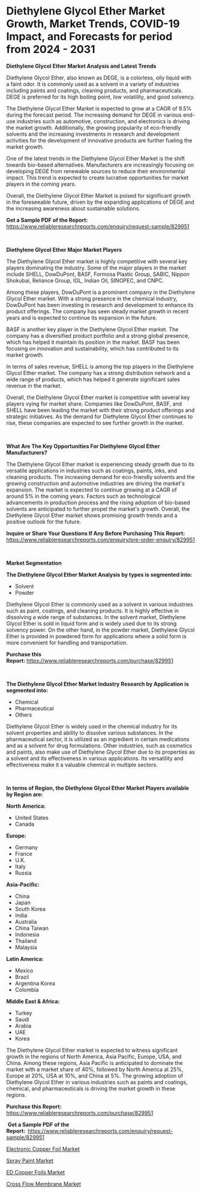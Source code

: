 <p><h1>Diethylene Glycol Ether Market Growth, Market Trends, COVID-19 Impact, and Forecasts for period from 2024 - 2031</h1></p><p><strong>Diethylene Glycol Ether Market Analysis and Latest Trends</strong></p>
<p><p>Diethylene Glycol Ether, also known as DEGE, is a colorless, oily liquid with a faint odor. It is commonly used as a solvent in a variety of industries including paints and coatings, cleaning products, and pharmaceuticals. DEGE is preferred for its high boiling point, low volatility, and good solvency.</p><p>The Diethylene Glycol Ether Market is expected to grow at a CAGR of 9.5% during the forecast period. The increasing demand for DEGE in various end-use industries such as automotive, construction, and electronics is driving the market growth. Additionally, the growing popularity of eco-friendly solvents and the increasing investments in research and development activities for the development of innovative products are further fueling the market growth.</p><p>One of the latest trends in the Diethylene Glycol Ether Market is the shift towards bio-based alternatives. Manufacturers are increasingly focusing on developing DEGE from renewable sources to reduce their environmental impact. This trend is expected to create lucrative opportunities for market players in the coming years.</p><p>Overall, the Diethylene Glycol Ether Market is poised for significant growth in the foreseeable future, driven by the expanding applications of DEGE and the increasing awareness about sustainable solutions.</p></p>
<p><strong>Get a Sample PDF of the Report:&nbsp;</strong> <a href="https://www.reliableresearchreports.com/enquiry/request-sample/829951">https://www.reliableresearchreports.com/enquiry/request-sample/829951</a></p>
<p>&nbsp;</p>
<p><strong>Diethylene Glycol Ether Major Market Players</strong></p>
<p><p>The Diethylene Glycol Ether market is highly competitive with several key players dominating the industry. Some of the major players in the market include SHELL, DowDuPont, BASF, Formosa Plastic Group, SABIC, Nippon Shokubai, Reliance Group, IGL, Indian Oil, SINOPEC, and CNPC.</p><p>Among these players, DowDuPont is a prominent company in the Diethylene Glycol Ether market. With a strong presence in the chemical industry, DowDuPont has been investing in research and development to enhance its product offerings. The company has seen steady market growth in recent years and is expected to continue its expansion in the future.</p><p>BASF is another key player in the Diethylene Glycol Ether market. The company has a diversified product portfolio and a strong global presence, which has helped it maintain its position in the market. BASF has been focusing on innovation and sustainability, which has contributed to its market growth.</p><p>In terms of sales revenue, SHELL is among the top players in the Diethylene Glycol Ether market. The company has a strong distribution network and a wide range of products, which has helped it generate significant sales revenue in the market.</p><p>Overall, the Diethylene Glycol Ether market is competitive with several key players vying for market share. Companies like DowDuPont, BASF, and SHELL have been leading the market with their strong product offerings and strategic initiatives. As the demand for Diethylene Glycol Ether continues to rise, these companies are expected to see further growth in the market.</p></p>
<p>&nbsp;</p>
<p><strong>What Are The Key Opportunities For Diethylene Glycol Ether Manufacturers?</strong></p>
<p><p>The Diethylene Glycol Ether market is experiencing steady growth due to its versatile applications in industries such as coatings, paints, inks, and cleaning products. The increasing demand for eco-friendly solvents and the growing construction and automotive industries are driving the market's expansion. The market is expected to continue growing at a CAGR of around 5% in the coming years. Factors such as technological advancements in production process and the rising adoption of bio-based solvents are anticipated to further propel the market's growth. Overall, the Diethylene Glycol Ether market shows promising growth trends and a positive outlook for the future.</p></p>
<p><strong>Inquire or Share Your Questions If Any Before Purchasing This Report:</strong> <a href="https://www.reliableresearchreports.com/enquiry/pre-order-enquiry/829951">https://www.reliableresearchreports.com/enquiry/pre-order-enquiry/829951</a></p>
<p>&nbsp;</p>
<p><strong>Market Segmentation</strong></p>
<p><strong>The Diethylene Glycol Ether Market Analysis by types is segmented into:</strong></p>
<p><ul><li>Solvent</li><li>Powder</li></ul></p>
<p><p>Diethylene Glycol Ether is commonly used as a solvent in various industries such as paint, coatings, and cleaning products. It is highly effective in dissolving a wide range of substances. In the solvent market, Diethylene Glycol Ether is sold in liquid form and is widely used due to its strong solvency power. On the other hand, in the powder market, Diethylene Glycol Ether is provided in powdered form for applications where a solid form is more convenient for handling and transportation.</p></p>
<p><strong>Purchase this Report:&nbsp;</strong><a href="https://www.reliableresearchreports.com/purchase/829951">https://www.reliableresearchreports.com/purchase/829951</a></p>
<p>&nbsp;</p>
<p><strong>The Diethylene Glycol Ether Market Industry Research by Application is segmented into:</strong></p>
<p><ul><li>Chemical</li><li>Pharmaceutical</li><li>Others</li></ul></p>
<p><p>Diethylene Glycol Ether is widely used in the chemical industry for its solvent properties and ability to dissolve various substances. In the pharmaceutical sector, it is utilized as an ingredient in certain medications and as a solvent for drug formulations. Other industries, such as cosmetics and paints, also make use of Diethylene Glycol Ether due to its properties as a solvent and its effectiveness in various applications. Its versatility and effectiveness make it a valuable chemical in multiple sectors.</p></p>
<p>&nbsp;</p>
<p><strong>In terms of Region, the Diethylene Glycol Ether Market Players available by Region are:</strong></p>
<p>
    <p> <strong> North America: </strong>
        <ul>
            <li>United States</li>
            <li>Canada</li>
        </ul>
        </p> 
    <p> <strong> Europe: </strong>
        <ul>
            <li>Germany</li>
            <li>France</li>
            <li>U.K.</li>
            <li>Italy</li>
            <li>Russia</li>
        </ul>
        </p> 
    <p> <strong> Asia-Pacific: </strong>
        <ul>
            <li>China</li>
            <li>Japan</li>
            <li>South Korea</li>
            <li>India</li>
            <li>Australia</li>
            <li>China Taiwan</li>
            <li>Indonesia</li>
            <li>Thailand</li>
            <li>Malaysia</li>
        </ul>
        </p> 
    <p> <strong> Latin America: </strong>
        <ul>
            <li>Mexico</li>
            <li>Brazil</li>
            <li>Argentina Korea</li>
            <li>Colombia</li>
        </ul>
        </p> 
    <p> <strong> Middle East & Africa: </strong>
        <ul>
            <li>Turkey</li>
            <li>Saudi</li>
            <li>Arabia</li>
            <li>UAE</li>
            <li>Korea</li>
        </ul>
    </p>
    </p>
<p><p>The Diethylene Glycol Ether market is expected to witness significant growth in the regions of North America, Asia Pacific, Europe, USA, and China. Among these regions, Asia Pacific is anticipated to dominate the market with a market share of 40%, followed by North America at 25%, Europe at 20%, USA at 10%, and China at 5%. The growing adoption of Diethylene Glycol Ether in various industries such as paints and coatings, chemical, and pharmaceuticals is driving the market growth in these regions.</p></p>
<p><strong>Purchase this Report: </strong><a href="https://www.reliableresearchreports.com/purchase/829951">https://www.reliableresearchreports.com/purchase/829951</a></p>
<p>&nbsp;<strong>Get a Sample PDF of the Report:&nbsp;&nbsp;</strong><a href="https://www.reliableresearchreports.com/enquiry/request-sample/829951">https://www.reliableresearchreports.com/enquiry/request-sample/829951</a></p>
<p><strong></strong></p>
<p><p><a href="https://issuu.com/reportprime-2/docs/electronic-copper-foil-market-size-2030.pptx">Electronic Copper Foil Market</a></p><p><a href="https://github.com/Airanohannonzb68e5pb53oc1/Market-Research-Report-List-1/blob/main/spray-paint-market.md">Spray Paint Market</a></p><p><a href="https://issuu.com/reportprime-2/docs/ed-copper-foils-market-size-2030.pptx">ED Copper Foils Market</a></p><p><a href="https://github.com/fiixsa/Market-Research-Report-List-1/blob/main/cross-flow-membrane-market.md">Cross Flow Membrane Market</a></p></p>